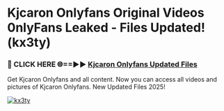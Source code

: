 # Kjcaron Onlyfans Original Videos 0nlyFans Leaked - Files Updated! (kx3ty)

<h3>🔴 CLICK HERE 🌐==►► <a href="https://tinyurl.com/2m67pmp6" rel="nofollow">Kjcaron Onlyfans Updated Files</a></h3>

Get Kjcaron Onlyfans and all content. Now you can access all videos and pictures of Kjcaron Onlyfans. New Updated Files 2025!

[![kx3ty](https://i.imgur.com/H4QAA4z.gif)](https://tinyurl.com/2m67pmp6)